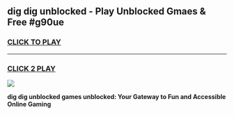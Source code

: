 
## dig dig unblocked - Play Unblocked Gmaes & Free #g90ue
<h3>
<a href="https://news.freeplayer.one?title=dig_dig_unblocked&ref=24F">CLICK TO PLAY</a></h3>
<hr>

<h3>
<a href="https://news.freeplayer.one?title=dig_dig_unblocked&ref=24F">CLICK 2 PLAY</a>
  
</h3>

<a href="https://news.freeplayer.one?title=dig_dig_unblocked&ref=24F/"><img src="https://clearcache.store/games.png"></a>


**dig dig unblocked games unblocked: Your Gateway to Fun and Accessible Online Gaming**
